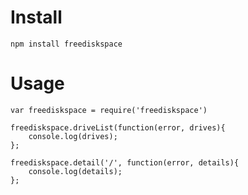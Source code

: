 # Install

    npm install freediskspace

# Usage

    var freediskspace = require('freediskspace')

    freediskspace.driveList(function(error, drives){
        console.log(drives);
    };

    freediskspace.detail('/', function(error, details){
        console.log(details);
    };